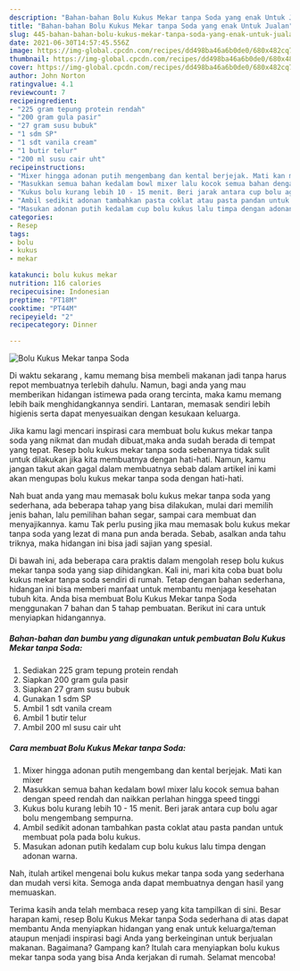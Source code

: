 ```yaml
---
description: "Bahan-bahan Bolu Kukus Mekar tanpa Soda yang enak Untuk Jualan"
title: "Bahan-bahan Bolu Kukus Mekar tanpa Soda yang enak Untuk Jualan"
slug: 445-bahan-bahan-bolu-kukus-mekar-tanpa-soda-yang-enak-untuk-jualan
date: 2021-06-30T14:57:45.556Z
image: https://img-global.cpcdn.com/recipes/dd498ba46a6b0de0/680x482cq70/bolu-kukus-mekar-tanpa-soda-foto-resep-utama.jpg
thumbnail: https://img-global.cpcdn.com/recipes/dd498ba46a6b0de0/680x482cq70/bolu-kukus-mekar-tanpa-soda-foto-resep-utama.jpg
cover: https://img-global.cpcdn.com/recipes/dd498ba46a6b0de0/680x482cq70/bolu-kukus-mekar-tanpa-soda-foto-resep-utama.jpg
author: John Norton
ratingvalue: 4.1
reviewcount: 7
recipeingredient:
- "225 gram tepung protein rendah"
- "200 gram gula pasir"
- "27 gram susu bubuk"
- "1 sdm SP"
- "1 sdt vanila cream"
- "1 butir telur"
- "200 ml susu cair uht"
recipeinstructions:
- "Mixer hingga adonan putih mengembang dan kental berjejak. Mati kan mixer"
- "Masukkan semua bahan kedalam bowl mixer lalu kocok semua bahan dengan speed rendah dan naikkan perlahan hingga speed tinggi"
- "Kukus bolu kurang lebih 10 - 15 menit. Beri jarak antara cup bolu agar bolu mengembang sempurna."
- "Ambil sedikit adonan tambahkan pasta coklat atau pasta pandan untuk membuat pola pada bolu kukus."
- "Masukan adonan putih kedalam cup bolu kukus lalu timpa dengan adonan warna."
categories:
- Resep
tags:
- bolu
- kukus
- mekar

katakunci: bolu kukus mekar 
nutrition: 116 calories
recipecuisine: Indonesian
preptime: "PT18M"
cooktime: "PT44M"
recipeyield: "2"
recipecategory: Dinner

---
```



![Bolu Kukus Mekar tanpa Soda](https://img-global.cpcdn.com/recipes/dd498ba46a6b0de0/680x482cq70/bolu-kukus-mekar-tanpa-soda-foto-resep-utama.jpg)

Di waktu  sekarang , kamu memang bisa membeli makanan jadi tanpa harus repot membuatnya terlebih dahulu. Namun, bagi anda yang mau memberikan hidangan istimewa pada orang tercinta, maka kamu memang lebih baik menghidangkannya sendiri. Lantaran, memasak sendiri lebih higienis serta dapat menyesuaikan dengan kesukaan keluarga.

Jika kamu lagi mencari inspirasi cara membuat bolu kukus mekar tanpa soda yang nikmat dan mudah dibuat,maka anda sudah berada di tempat yang tepat. Resep bolu kukus mekar tanpa soda  sebenarnya tidak sulit untuk dilakukan jika kita membuatnya dengan hati-hati. Namun, kamu jangan takut akan gagal dalam membuatnya 
sebab dalam artikel ini kami akan mengupas bolu kukus mekar tanpa soda dengan hati-hati.  



Nah buat anda yang mau memasak bolu kukus mekar tanpa soda yang sederhana, ada beberapa tahap yang bisa dilakukan, mulai dari memilih jenis bahan, lalu pemilihan bahan segar, sampai cara membuat dan menyajikannya. kamu Tak perlu pusing jika mau memasak bolu kukus mekar tanpa soda yang lezat di mana pun anda berada. Sebab, asalkan anda  tahu triknya, maka hidangan ini bisa jadi sajian yang spesial.

Di bawah ini, ada beberapa cara praktis  dalam mengolah resep bolu kukus mekar tanpa soda yang siap dihidangkan. Kali ini, mari kita coba buat bolu kukus mekar tanpa soda sendiri di rumah. Tetap dengan bahan sederhana, hidangan ini bisa memberi manfaat untuk membantu menjaga kesehatan tubuh kita. Anda bisa membuat Bolu Kukus Mekar tanpa Soda menggunakan 7 bahan dan 5 tahap pembuatan. Berikut ini cara untuk menyiapkan hidangannya.

<!--inarticleads1-->

##### Bahan-bahan dan bumbu yang digunakan untuk pembuatan Bolu Kukus Mekar tanpa Soda:

1. Sediakan 225 gram tepung protein rendah
1. Siapkan 200 gram gula pasir
1. Siapkan 27 gram susu bubuk
1. Gunakan 1 sdm SP
1. Ambil 1 sdt vanila cream
1. Ambil 1 butir telur
1. Ambil 200 ml susu cair uht




<!--inarticleads2-->

##### Cara membuat Bolu Kukus Mekar tanpa Soda:

1. Mixer hingga adonan putih mengembang dan kental berjejak. Mati kan mixer
1. Masukkan semua bahan kedalam bowl mixer lalu kocok semua bahan dengan speed rendah dan naikkan perlahan hingga speed tinggi
1. Kukus bolu kurang lebih 10 - 15 menit. Beri jarak antara cup bolu agar bolu mengembang sempurna.
1. Ambil sedikit adonan tambahkan pasta coklat atau pasta pandan untuk membuat pola pada bolu kukus.
1. Masukan adonan putih kedalam cup bolu kukus lalu timpa dengan adonan warna.




Nah, itulah artikel mengenai  bolu kukus mekar tanpa soda  yang sederhana dan mudah versi kita. Semoga anda dapat membuatnya dengan hasil yang memuaskan. 

Terima kasih anda telah membaca resep yang kita tampilkan di sini. Besar harapan kami, resep  Bolu Kukus Mekar tanpa Soda sederhana di atas dapat membantu Anda menyiapkan hidangan yang enak untuk keluarga/teman ataupun menjadi inspirasi bagi Anda yang berkeinginan untuk berjualan makanan. Bagaimana? Gampang kan? Itulah cara menyiapkan bolu kukus mekar tanpa soda yang bisa Anda kerjakan di rumah. Selamat mencoba!

